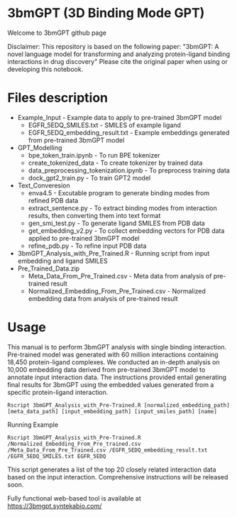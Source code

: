 # 3bmGPT (3D Binding Mode GPT)

Welcome to 3bmGPT github page




Disclaimer:
This repository is based on the following paper: "3bmGPT: A novel language model for transforming and analyzing protein-ligand binding interactions in drug discovery"
Please cite the original paper when using or developing this notebook.

# Files description
- Example_Input - Example data to apply to pre-trained 3bmGPT model
  - EGFR_5EDQ_SMILES.txt - SMILES of example ligand
  - EGFR_5EDQ_embedding_result.txt - Example embeddings generated from pre-trained 3bmGPT model
- GPT_Modelling
  - bpe_token_train.ipynb - To run BPE tokenizer
  - create_tokenized_data - To create tokenizer by trained data
  - data_preprocessing_tokenization.ipynb - To preprocess training data
  - dock_gpt2_train.py - To train GPT2 model
- Text_Converesion
  - enva4.5 - Excutable program to generate binding modes from refined PDB data
  - extract_sentence.py - To extract binding modes from interaction results, then converting them into text format
  - gen_smi_test.py - To generate ligand SMILES from PDB data
  - get_embedding_v2.py - To collect embedding vectors for PDB data applied to pre-trained 3bmGPT model
  - refine_pdb.py - To refine input PDB data
- 3bmGPT_Analysis_with_Pre_Trained.R - Running script from input embedding and ligand SMILES
- Pre_Trained_Data.zip
  - Meta_Data_From_Pre_Trained.csv - Meta data from analysis of pre-trained result
  - Normalized_Embedding_From_Pre_Trained.csv - Normalized embedding data from analysis of pre-trained result

# Usage
This manual is to perform 3bmGPT analysis with single binding interaction.
Pre-trained model was generated with 60 million interactions containing 18,450 protein-ligand complexes.
We conducted an in-depth analysis on 10,000 embedding data derived from pre-trained 3bmGPT model to annotate input interaction data.
The instructions provided entail generating final results for 3bmGPT using the embedded values generated from a specific protein-ligand interaction.

```shell
Rscript 3bmGPT_Analysis_with_Pre-Trained.R [normalized_embedding_path] [meta_data_path] [input_embedding_path] [input_smiles_path] [name]
```
Running Example
```shell
Rscript 3bmGPT_Analysis_with_Pre-Trained.R /Normalized_Embedding_From_Pre_trained.csv /Meta_Data_From_Pre_Trained.csv /EGFR_5EDQ_embedding_result.txt /EGFR_5EDQ_SMILES.txt EGFR_5EDQ
```
This script generates a list of the top 20 closely related interaction data based on the input interaction.
Comprehensive instructions will be released soon.

Fully functional web-based tool is available at https://3bmgpt.syntekabio.com/

